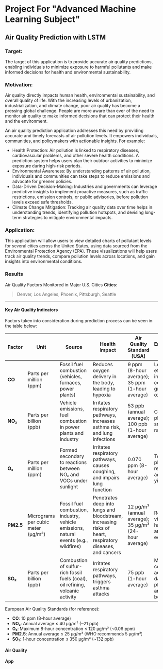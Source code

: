 # Project For "Advanced Machine Learning Subject"

## Air Quality Prediction with LSTM
### Target:
The target of this application is to provide accurate air quality predictions, enabling individuals to minimize exposure to harmful pollutants and make informed decisions for health and environmental sustainability.

### Motivation:
Air quality directly impacts human health, environmental sustainability, and overall quality of life. With the increasing levels of urbanization, industrialization, and climate change, poor air quality has become a pressing global challenge. People are more aware than ever of the need to monitor air quality to make informed decisions that can protect their health and the environment.

An air quality prediction application addresses this need by providing accurate and timely forecasts of air pollution levels. It empowers individuals, communities, and policymakers with actionable insights. For example:

- Health Protection: Air pollution is linked to respiratory diseases, cardiovascular problems, and other severe health conditions. A prediction system helps users plan their outdoor activities to minimize exposure during high-risk periods.
- Environmental Awareness: By understanding patterns of air pollution, individuals and communities can take steps to reduce emissions and advocate for greener policies.
- Data-Driven Decision-Making: Industries and governments can leverage predictive insights to implement proactive measures, such as traffic restrictions, emission controls, or public advisories, before pollution levels exceed safe thresholds.
- Climate Change Mitigation: Tracking air quality data over time helps in understanding trends, identifying pollution hotspots, and devising long-term strategies to mitigate environmental impacts.

### Application:
This application will allow users to view detailed charts of pollutant levels for several cities across the United States, using data sourced from the Environmental Protection Agency (EPA). These visualizations will help users track air quality trends, compare pollution levels across locations, and gain insights into environmental conditions.

### Results
Air Quality Factors Monitored in Major U.S. Cities
**Cities**:  
> Denver, Los Angeles, Phoenix, Pittsburgh, Seattle
---

#### Key Air Quality Indicators
Factors taken into consideration during prediction process can be seen in the table below:

| **Factor** | **Unit**                           | **Source**                                                                            | **Health Impact**                                                                                        | **Air Quality Standard (USA)**                        | **Environmental Impact**                                                 |
|------------|------------------------------------|---------------------------------------------------------------------------------------|----------------------------------------------------------------------------------------------------------|-------------------------------------------------------|--------------------------------------------------------------------------|
| **CO**     | Parts per million (ppm)            | Fossil fuel combustion (vehicles, furnaces, power plants)                             | Reduces oxygen delivery in the body, leading to hypoxia                                                  | 9 ppm (8-hour average); 35 ppm (1-hour average)       | Low direct effect, may indirectly contribute to ground-level ozone       |
| **NO₂**    | Parts per billion (ppb)            | Vehicle emissions, fuel combustion in power plants and industry                       | Irritates respiratory pathways, increases asthma risk, and lung infections                               | 53 ppb (annual average); 100 ppb (1-hour average)     | Contributes to photochemical smog and acid rain formation                |
| **O₃**     | Parts per million (ppm)            | Formed secondary to reactions between NOₓ and VOCs under sunlight                     | Irritates respiratory pathways, causes coughing, and impairs lung function                               | 0.070 ppm (8-hour average)                            | Toxic to plants, reduces agricultural yields                             |
| **PM2.5**  | Micrograms per cubic meter (µg/m³) | Fossil fuel combustion, industry, vehicle emissions, natural events (e.g., wildfires) | Penetrates deep into lungs and bloodstream, increasing risks of heart, respiratory diseases, and cancers | 12 µg/m³ (annual average); 35 µg/m³ (24-hour average) | Reduces visibility, harms aquatic and terrestrial ecosystems             |
| **SO₂**    | Parts per billion (ppb)            | Combustion of sulfur-rich fossil fuels (coal), oil refining, volcanic activity        | Irritates respiratory pathways, triggers asthma attacks                                                  | 75 ppb (1-hour average)                               | Major contributor to acid rain, damaging plants, soils, and water bodies |

European Air Quality Standards (for reference):
- **CO**: 10 ppm (8-hour average)  
- **NO₂**: Annual average ≤ 40 µg/m³ (~21 ppb)  
- **O₃**: Maximum 8-hour concentration ≤ 120 µg/m³ (~0.06 ppm)  
- **PM2.5**: Annual average ≤ 25 µg/m³ (WHO recommends 5 µg/m³)  
- **SO₂**: 1-hour concentration ≤ 350 µg/m³ (~132 ppb)  

#### Air Quality 



#### App
